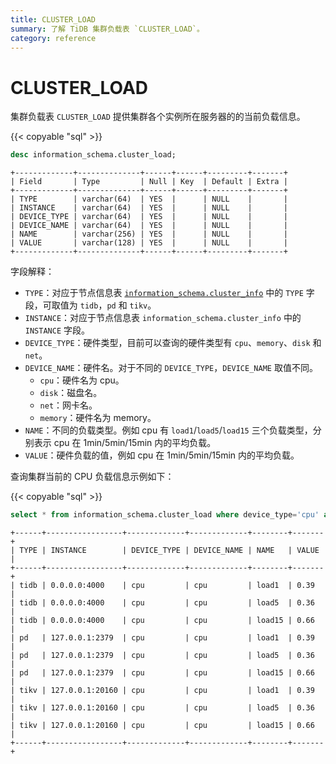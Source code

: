 ```yaml
---
title: CLUSTER_LOAD
summary: 了解 TiDB 集群负载表 `CLUSTER_LOAD`。
category: reference
---
```


# CLUSTER_LOAD

集群负载表 `CLUSTER_LOAD` 提供集群各个实例所在服务器的的当前负载信息。

{{< copyable "sql" >}}

```sql
desc information_schema.cluster_load;
```

```
+-------------+--------------+------+------+---------+-------+
| Field       | Type         | Null | Key  | Default | Extra |
+-------------+--------------+------+------+---------+-------+
| TYPE        | varchar(64)  | YES  |      | NULL    |       |
| INSTANCE    | varchar(64)  | YES  |      | NULL    |       |
| DEVICE_TYPE | varchar(64)  | YES  |      | NULL    |       |
| DEVICE_NAME | varchar(64)  | YES  |      | NULL    |       |
| NAME        | varchar(256) | YES  |      | NULL    |       |
| VALUE       | varchar(128) | YES  |      | NULL    |       |
+-------------+--------------+------+------+---------+-------+
```

字段解释：

* `TYPE`：对应于节点信息表 [`information_schema.cluster_info`](/system-tables/system-table-cluster-info.md) 中的 `TYPE` 字段，可取值为 `tidb`，`pd` 和 `tikv`。
* `INSTANCE`：对应于节点信息表 `information_schema.cluster_info` 中的 `INSTANCE` 字段。
* `DEVICE_TYPE`：硬件类型，目前可以查询的硬件类型有 `cpu`、`memory`、`disk` 和 `net`。
* `DEVICE_NAME`：硬件名。对于不同的 `DEVICE_TYPE`，`DEVICE_NAME` 取值不同。
    * `cpu`：硬件名为 cpu。
    * `disk`：磁盘名。
    * `net`：网卡名。
    * `memory`：硬件名为 memory。
* `NAME`：不同的负载类型。例如 cpu 有 `load1`/`load5`/`load15` 三个负载类型，分别表示 cpu 在 1min/5min/15min 内的平均负载。
* `VALUE`：硬件负载的值，例如 cpu 在 1min/5min/15min 内的平均负载。

查询集群当前的 CPU 负载信息示例如下：

{{< copyable "sql" >}}

```sql
select * from information_schema.cluster_load where device_type='cpu' and device_name='cpu';
```

```
+------+-----------------+-------------+-------------+--------+-------+
| TYPE | INSTANCE        | DEVICE_TYPE | DEVICE_NAME | NAME   | VALUE |
+------+-----------------+-------------+-------------+--------+-------+
| tidb | 0.0.0.0:4000    | cpu         | cpu         | load1  | 0.39  |
| tidb | 0.0.0.0:4000    | cpu         | cpu         | load5  | 0.36  |
| tidb | 0.0.0.0:4000    | cpu         | cpu         | load15 | 0.66  |
| pd   | 127.0.0.1:2379  | cpu         | cpu         | load1  | 0.39  |
| pd   | 127.0.0.1:2379  | cpu         | cpu         | load5  | 0.36  |
| pd   | 127.0.0.1:2379  | cpu         | cpu         | load15 | 0.66  |
| tikv | 127.0.0.1:20160 | cpu         | cpu         | load1  | 0.39  |
| tikv | 127.0.0.1:20160 | cpu         | cpu         | load5  | 0.36  |
| tikv | 127.0.0.1:20160 | cpu         | cpu         | load15 | 0.66  |
+------+-----------------+-------------+-------------+--------+-------+
```